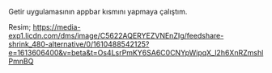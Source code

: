 Getir uygulamasının appbar kısmını yapmaya çalıştım.

Resim;
https://media-exp1.licdn.com/dms/image/C5622AQERYEZVNEnZIg/feedshare-shrink_480-alternative/0/1610488542125?e=1613606400&v=beta&t=Os4LsrPmKY6SA6C0CNYpWipqX_l2h6XnRZmshlPmnBQ
